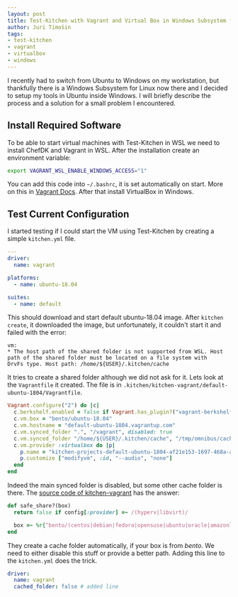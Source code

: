 ```yaml
---
layout: post
title: Test-Kitchen with Vagrant and Virtual Box in Windows Subsystem for Linux (WSL)
author: Juri Timošin
tags:
- test-kitchen
- vagrant
- virtualbox
- windows
---
```


[1]: https://www.vagrantup.com/docs/other/wsl.html
[2]: https://github.com/test-kitchen/kitchen-vagrant/blob/1c4cc1f4955003115e92fe3654a1e4590f6a9d18/lib/kitchen/driver/vagrant.rb#L249

I recently had to switch from Ubuntu to Windows on my workstation, but thankfully there is a
Windows Subsystem for Linux now there and I decided to setup my tools in Ubuntu inside Windows.
I will briefly describe the process and a solution for a small problem I encountered.

<!--more-->

## Install Required Software

To be able to start virtual machines with Test-Kitchen in WSL we need to install ChefDK and
Vagrant in WSL. After the installation create an environment variable:

```bash
export VAGRANT_WSL_ENABLE_WINDOWS_ACCESS="1"
```

You can add this code into `~/.bashrc`, it is set automatically on start. More on this in [Vagrant
Docs][1]. After that install VirtualBox in Windows.

## Test Current Configuration

I started testing if I could start the VM using Test-Kitchen by creating a simple `kitchen.yml` file.

```yaml
---
driver:
  name: vagrant

platforms:
  - name: ubuntu-18.04

suites:
  - name: default
```

This should download and start default ubuntu-18.04 image. After `kitchen create`, it downloaded
the image, but unfortunately, it couldn't start it and failed with the error:

```
vm:
* The host path of the shared folder is not supported from WSL. Host
path of the shared folder must be located on a file system with
DrvFs type. Host path: /home/${USER}/.kitchen/cache
```

It tries to create a shared folder although we did not ask for it. Lets look at the `Vagrantfile`
it created. The file is in `.kitchen/kitchen-vagrant/default-ubuntu-1804/Vagrantfile`.

```ruby
Vagrant.configure("2") do |c|
  c.berkshelf.enabled = false if Vagrant.has_plugin?("vagrant-berkshelf")
  c.vm.box = "bento/ubuntu-18.04"
  c.vm.hostname = "default-ubuntu-1804.vagrantup.com"
  c.vm.synced_folder ".", "/vagrant", disabled: true
  c.vm.synced_folder "/home/${USER}/.kitchen/cache", "/tmp/omnibus/cache", create: true
  c.vm.provider :virtualbox do |p|
    p.name = "kitchen-projects-default-ubuntu-1804-af21e153-1697-468a-adff-99007a6fd980"
    p.customize ["modifyvm", :id, "--audio", "none"]
  end
end
```

Indeed the main synced folder is disabled, but some other cache folder is there. The [source code
of kitchen-vagrant][2] has the answer:

```ruby
def safe_share?(box)
  return false if config[:provider] =~ /(hyperv|libvirt)/

  box =~ %r{^bento/(centos|debian|fedora|opensuse|ubuntu|oracle|amazonlinux)-}
end
```

They create a cache folder automatically, if your box is from *bento*. We need to either disable
this stuff or provide a better path. Adding this line to the `kitchen.yml` does the trick.

```yaml
driver:
  name: vagrant
  cached_folder: false # added line
```
